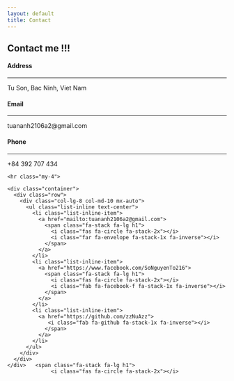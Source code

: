 ```yaml
---
layout: default
title: Contact
---
```



<section class="bg-contact">
   <!-- Contact Section Heading-->
   <h1 class="text-center text-uppercase text-primary mb-0">Contact me !!!</h1>
   <!-- Icon Divider-->
  <div class="container pt-5 pb-3 w-100">
    <div class="row">
      <div class="col-md-4 mb-3 mb-md-0">
        <div class="card py-4 h-100">
          <div class="card-body text-center">
            <i class="fas fa-map-marked-alt text-primary h1 mb-2"></i>
            <h4 class="text-uppercase m-0">Address</h4>
            <hr class="my-4" />
            <div class="small text-black-50">Tu Son, Bac Ninh, Viet Nam</div>
          </div>
        </div>
      </div>
      <div class="col-md-4 mb-3 mb-md-0">
        <div class="card py-4 h-100">
          <div class="card-body text-center">
            <i class="fas fa-envelope text-primary h1 mb-2"></i>
            <h4 class="text-uppercase m-0">Email</h4>
            <hr class="my-4" />
            <div class="small text-black-50">tuananh2106a2@gmail.com</div>
          </div>
        </div>
      </div>
      <div class="col-md-4 mb-3 mb-md-0">
        <div class="card py-4 h-100">
          <div class="card-body text-center">
            <i class="fas fa-mobile-alt text-primary h1 mb-2"></i>
            <h4 class="text-uppercase m-0">Phone</h4>
            <hr class="my-4" />
            <div class="small text-black-50">+84 392 707 434</div>
          </div>
        </div>
      </div>
    </div>

    <hr class="my-4">

    <div class="container">
      <div class="row">
        <div class="col-lg-8 col-md-10 mx-auto">
          <ul class="list-inline text-center">
            <li class="list-inline-item">
              <a href="mailto:tuananh2106a2@gmail.com">
                <span class="fa-stack fa-lg h1">
                  <i class="fas fa-circle fa-stack-2x"></i>
                  <i class="far fa-envelope fa-stack-1x fa-inverse"></i>
                </span>
              </a>
            </li>
            <li class="list-inline-item">
              <a href="https://www.facebook.com/SoNguyenTo216">
                <span class="fa-stack fa-lg h1">
                  <i class="fas fa-circle fa-stack-2x"></i>
                  <i class="fab fa-facebook-f fa-stack-1x fa-inverse"></i>
                </span>
              </a>
            </li>
            <li class="list-inline-item">
              <a href="https://github.com/zzNuAzz">
                 <i class="fab fa-github fa-stack-1x fa-inverse"></i>
                </span>
              </a>
            </li>
          </ul>
        </div>
      </div>
    </div>   <span class="fa-stack fa-lg h1">
                  <i class="fas fa-circle fa-stack-2x"></i>
              
  </div>
</section>